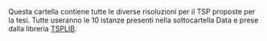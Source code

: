 Questa cartella contiene tutte le diverse risoluzioni per il TSP proposte per la tesi. Tutte useranno le 10 istanze presenti nella sottocartella Data e prese dalla libreria [TSPLIB](http://comopt.ifi.uni-heidelberg.de/software/TSPLIB95/tsp/).
